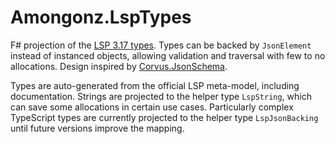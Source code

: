 # Amongonz.LspTypes

F# projection of the [LSP 3.17 types][]. Types can be backed by
`JsonElement` instead of instanced objects, allowing validation and
traversal with few to no allocations. Design inspired by
[Corvus.JsonSchema][].

[LSP 3.17 types]: https://microsoft.github.io/language-server-protocol/specifications/lsp/3.17/specification/
[Corvus.JsonSchema]: https://github.com/corvus-dotnet/Corvus.JsonSchema

Types are auto-generated from the official LSP meta-model, including
documentation. Strings are projected to the helper type `LspString`,
which can save some allocations in certain use cases. Particularly
complex TypeScript types are currently projected to the helper type
`LspJsonBacking` until future versions improve the mapping.
